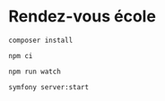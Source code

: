 # Rendez-vous école

````shell
composer install
````

````shell
npm ci
````

````shell
npm run watch
````

````shell
symfony server:start
````
